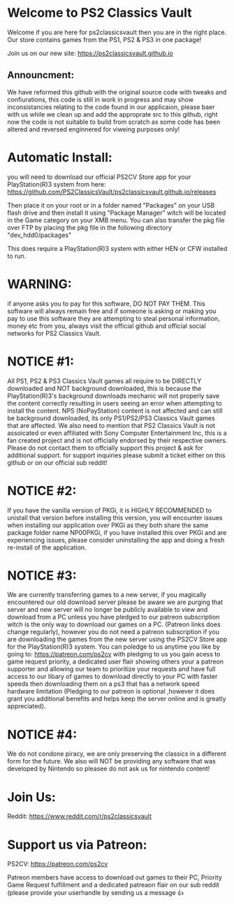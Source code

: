 # Welcome to PS2 Classics Vault #

Welcome if you are here for ps2classicsvault then you are in the right place. Our store contains games from the PS1, PS2 & PS3 in one package!

Join us on our new site: https://ps2classicsvault.github.io

## Announcment: ##
We have reformed this github with the original source code with tweaks and confiurations, this code is still in work in progress and may show inconsistancies relating to the code found in our applicaion, please baer with us
while we clean up and add the approprate src to this github, right now the code is not suitable to build from scratch as some code has been altered and reversed enginnered for viweing purposes only!

# Automatic Install: #

you will need to download our official PS2CV Store app for your PlayStation(R)3 system from here: https://github.com/PS2ClassicsVault/ps2classicsvault.github.io/releases

Then place it on your root or in a folder named "Packages" on your USB flash drive and then install it using "Package Manager" witch will be located in the Game category on your XMB menu. You can also transfer the pkg file over FTP by placing the pkg file in the following directory "dev_hdd0/packages"

This does require a PlayStation(R)3 system with either HEN or CFW installed to run.

# WARNING: #
if anyone asks you to pay for this software, DO NOT PAY THEM. This software will always remain free and if someone is asking or making you pay to use this software they are attempting to steal personal information, money etc from you, always visit the official github and official social networks for PS2 Classics Vault.

# NOTICE #1: #
All PS1, PS2 & PS3 Classics Vault games all require to be DIRECTLY downloaded and NOT background downloaded, this is because the PlayStation(R)3's background downloads mechanic will not properly save the content correctly  resulting in users seeing an error when attempting to install the content. NPS (NoPayStation) content is not affected and can still be background downloaded, its only PS1/PS2/PS3 Classics Vault games that are affected. We also need to mention that PS2 Classics Vault is not assoicated or even affiliated with Sony Computer Entertainment Inc, this is a fan created project and is not officially endorsed by their respective owners. Please do not contact them to offcially support this project & ask for additional support. for support inquiries please submit a ticket either on this github or on our official sub reddit!

# NOTICE #2: #
If you have the vanilla version of PKGi, it is HIGHLY RECOMMENDED to unistall that version before installing this version, you will encounter issues when installing our application over PKGi as they both share the same package folder name NP00PKGi, if you have installed this over PKGi and are experiencing issues, please consider uninstalling the app and doing a fresh re-install of the application.

# NOTICE #3: #
We are currently transferring games to a new server, if you magically encountered our old download server please be aware we are purging that server and new server will no longer be publicly available to view and download from a PC unless you have pledged to our patreon subscription witch is the only way to download our games on a PC. (Patreon links does change regularly), however you do not need a patreon subscription if you are downloading the games from the new server using the PS2CV Store app for the PlayStation(R)3 system. You can poledge to us anytime you like by going to: https://patreon.com/ps2cv with pledging to us you gain acess to game request priority, a dedicated user flair showing others your a patreon supporter and allowing our team to prioritize your requests and have full access to our libary of games to download directly to your PC with faster speeds then downloading them on a ps3 that has a network speed hardware limitation (Pledging to our patreon is optional ,however it does grant you additional benefits and helps keep the server online and is greatly appreciated).

# NOTICE #4: #
We do not condone piracy, we are only preserving the classics in a different form for the future. We also will NOT be providing any software that was developed by Nintendo so pleasee do not ask us for nintendo content!

# Join Us: #

Reddit: https://www.reddit.com/r/ps2classicsvault

# Support us via Patreon: #
PS2CV: https://patreon.com/ps2cv

Patreon members have access to download out games to their PC, Priority Game Request fulfillment and a dedicated patreaon flair on our sub reddit (please provide your userhandle by sending us a message 👍
